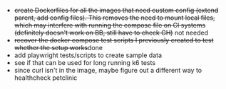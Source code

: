 - ~~create Dockerfiles for all the images that need custom config (extend parent, add config files). This removes the need to mount local files, which may interfere with running the compose file on CI systems (definitely doesn't work on BB, still have to check GH)~~ not needed
- ~~recover the docker compose test scripts I previously created to test whether the setup works~~done
- add playwright tests/scripts to create sample data
- see if that can be used for long running k6 tests
- since curl isn't in the image, maybe figure out a different way to healthcheck petclinic